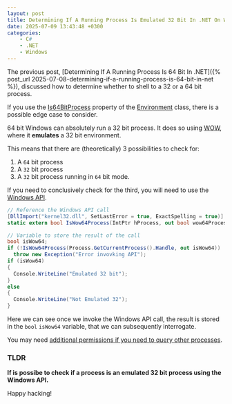 ```yaml
---
layout: post
title: Determining If A Running Process Is Emulated 32 Bit In .NET On Windows
date: 2025-07-09 13:43:48 +0300
categories:
    - C#
    - .NET
    - Windows
---
```


The previous post, [Determining If A Running Process Is 64 Bit In .NET]({% post_url 2025-07-08-determining-if-a-running-process-is-64-bit-in-net %}), discussed how to determine whether to shell to a 32 or a 64 bit process.

If you use the [Is64BitProcess](https://learn.microsoft.com/en-us/dotnet/api/system.environment.is64bitprocess?view=net-9.0) property of the [Environment](https://learn.microsoft.com/en-us/dotnet/api/system.environment?view=net-9.0) class, there is a possible edge case to consider.

64 bit Windows can absolutely run a 32 bit process. It does so using [WOW](https://www.softwarekey.com/blog/support-articles/wow64-means-applications/), where it **emulates** a 32 bit environment.

This means that there are  (theoretically) 3 possibilities to check for:

1. A `64` bit process
2. A `32` bit process
3. A `32` bit process running in `64` bit mode.

If you need to conclusively check for the third, you will need to use the [Windows API](https://learn.microsoft.com/en-us/windows/win32/apiindex/windows-api-list).

```c#
// Reference the Windows API call
[DllImport("kernel32.dll", SetLastError = true, ExactSpelling = true)]
static extern bool IsWow64Process(IntPtr hProcess, out bool wow64Process);

// Variable to store the result of the call
bool isWow64;
if (!IsWow64Process(Process.GetCurrentProcess().Handle, out isWow64))
  throw new Exception("Error invovking API");
if (isWow64)
{
  Console.WriteLine("Emulated 32 bit");
}
else
{
  Console.WriteLine("Not Emulated 32");
}
```

Here we can see once we invoke the Windows API call, the result is stored in the `bool` `isWow64` variable, that we can subsequently interrogate.

You may need [additional permissions if you need to query other processes](https://learn.microsoft.com/en-us/windows/win32/procthread/process-security-and-access-rights).

### TLDR

**If is possibe to check if a process is an emulated 32 bit process using the Windows API.**

Happy hacking!
